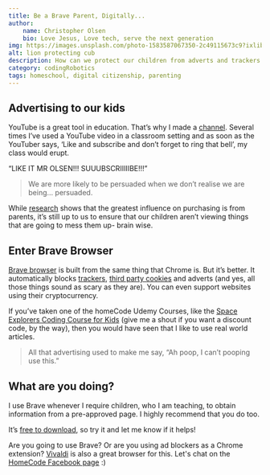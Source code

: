 ```yaml
---
title: Be a Brave Parent, Digitally...
author:
    name: Christopher Olsen
    bio: Love Jesus, Love tech, serve the next generation
img: https://images.unsplash.com/photo-1583587067350-2c49115673c9?ixlib=rb-1.2.1&ixid=eyJhcHBfaWQiOjEyMDd9&auto=format&fit=crop&w=1350&q=80
alt: lion protecting cub
description: How can we protect our children from adverts and trackers when they research? Be Brave, of course.
category: codingRobotics
tags: homeschool, digital citizenship, parenting
---
```


## Advertising to our kids
YouTube is a great tool in education. That’s why I made a [channel](https://youtube.com/c/ChristopherOlsen777). Several times I’ve used a YouTube video in a classroom setting and as soon as the YouTuber says, ‘Like and subscribe and don’t forget to ring that bell’, my class would erupt.

“LIKE IT MR OLSEN!!! SUUUBSCRIIIIIBE!!!”

>We are more likely to be persuaded when we don’t realise we are being… persuaded.

While [research](https://www.tandfonline.com/doi/abs/10.1080/02650487.1999.11104771) shows that the greatest influence on purchasing is from parents, it’s still up to us to ensure that our children aren’t viewing things that are going to mess them up- brain wise.

## Enter Brave Browser

[Brave browser](https://brave.com) is built from the same thing that Chrome is. But it’s better. It automatically blocks [trackers](https://blog.mozilla.org/firefox/what-is-a-web-tracker/), [third party cookies](https://blog.mozilla.org/firefox/how-to-stop-third-party-tracking-on-health-sites/) and adverts (and yes, all those things sound as scary as they are). You can even support websites using their cryptocurrency.

If you’ve taken one of the homeCode Udemy Courses, like the [Space Explorers Coding Course for Kids](https://www.udemy.com/course/space-explorers-coding-course-for-kids/?referralCode=DE8D3C487174A5BF372D) (give me a shout if you want a discount code, by the way), then you would have seen that I like to use real world articles.

>All that advertising used to make me say, “Ah poop, I can’t pooping use this.”

## What are you doing?
I use Brave whenever I require children, who I am teaching, to obtain information from a pre-approved page. I highly recommend that you do too.

It’s [free to download](https://brave.com), so try it and let me know if it helps!

Are you going to use Brave? Or are you using ad blockers as a Chrome extension? [Vivaldi](https://vivaldi.com) is also a great browser for this. Let's chat on the [HomeCode Facebook page](https://facebook.com/hoecodegeorge) :)